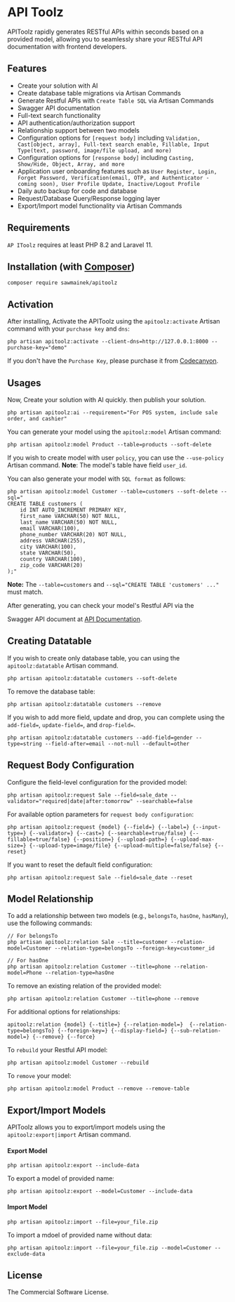 # API Toolz

APIToolz rapidly generates RESTful APIs within seconds based on a provided model, allowing you to seamlessly share your RESTful API documentation with frontend developers.

## Features

- Create your solution with AI
- Create database table migrations via Artisan Commands
- Generate Restful APIs with `Create Table SQL` via Artisan Commands
- Swagger API documentation
- Full-text search functionality
- API authentication/authorization support
- Relationship support between two models
- Configuration options for `[request body]` including `Validation, Cast[object, array], Full-text search enable, Fillable, Input Type(text, password, image/file upload, and more)`
- Configuration options for `[response body]` including `Casting, Show/Hide, Object, Array, and more`
- Application user onboarding features such as `User Register, Login, Forget Password, Verification(email, OTP, and Authenticator - coming soon), User Profile Update, Inactive/Logout Profile`
- Daily auto backup for code and database
- Request/Database Query/Response logging layer
- Export/Import model functionality via Artisan Commands

## Requirements

`AP IToolz` requires at least PHP 8.2 and Laravel 11.

## Installation (with [Composer](https://getcomposer.org))

```shell
composer require sawmainek/apitoolz
```

## Activation

After installing, Activate the APIToolz using the `apitoolz:activate` Artisan command with your `purchase key` and `dns`:

```shell
php artisan apitoolz:activate --client-dns=http://127.0.0.1:8000 --purchase-key="demo"
```

If you don't have the `Purchase Key`, please purchase it from [Codecanyon]().


## Usages

Now, Create your solution with AI quickly. then publish your solution.

```shell
php artisan apitoolz:ai --requirement="For POS system, include sale order, and cashier"
```

You can generate your model using the `apitoolz:model` Artisan command:

```shell
php artisan apitoolz:model Product --table=products --soft-delete
```

If you wish to create model with user `policy`, you can use the `--use-policy` Artisan command.
**Note**: The model's table have field `user_id`.

You can also generate your model with `SQL format` as follows:

```shell
php artisan apitoolz:model Customer --table=customers --soft-delete --sql="
CREATE TABLE customers (
    id INT AUTO_INCREMENT PRIMARY KEY,
    first_name VARCHAR(50) NOT NULL,
    last_name VARCHAR(50) NOT NULL,
    email VARCHAR(100),
    phone_number VARCHAR(20) NOT NULL,
    address VARCHAR(255),
    city VARCHAR(100),
    state VARCHAR(50),
    country VARCHAR(100),
    zip_code VARCHAR(20)
);"
```

**Note:** The `--table=customers` and `--sql="CREATE TABLE 'customers' ..."` must match.

After generating, you can check your model's Restful API via the

 Swagger API document at [API Documentation](http://127.0.0.1:8000/api/documentation).

## Creating Datatable

If you wish to create only database table, you can using the `apitoolz:datatable` Artisan command.

```shell
php artisan apitoolz:datatable customers --soft-delete
```

To remove the database table:

```shell
php artisan apitoolz:datatable customers --remove
```

If you wish to add more field, update and drop, you can complete using the `add-field=`, `update-field=`, and `drop-field=`.

```shell
php artisan apitoolz:datatable customers --add-field=gender --type=string --field-after=email --not-null --default=other
```

## Request Body Configuration

Configure the field-level configuration for the provided model:

```shell
php artisan apitoolz:request Sale --field=sale_date --validator="required|date|after:tomorrow" --searchable=false
```

For available option parameters for `request body configuration`:

```shell
php artisan apitoolz:request {model} {--field=} {--label=} {--input-type=} {--validator=} {--cast=} {--searchable=true/false} {--fillable=true/false} {--position=} {--upload-path=} {--upload-max-size=} {--upload-type=image/file} {--upload-multiple=false/false} {--reset}
```

If you want to reset the default field configuration:

```shell
php artisan apitoolz:request Sale --field=sale_date --reset
```

## Model Relationship

To add a relationship between two models (e.g., `belongsTo`, `hasOne`, `hasMany`), use the following commands:

```shell
// For belongsTo
php artisan apitoolz:relation Sale --title=customer --relation-model=Customer --relation-type=belongsTo --foreign-key=customer_id

// For hasOne
php artisan apitoolz:relation Customer --title=phone --relation-model=Phone --relation-type=hasOne
```

To remove an existing relation of the provided model:

```shell
php artisan apitoolz:relation Customer --title=phone --remove
```

For additional options for relationships:

```shell
apitoolz:relation {model} {--title=} {--relation-model=}  {--relation-type=belongsTo} {--foreign-key=} {--display-field=} {--sub-relation-model=} {--remove} {--force}
```

To `rebuild` your Restful API model:

```shell
php artisan apitoolz:model Customer --rebuild
```

To `remove` your model:

```shell
php artisan apitoolz:model Product --remove --remove-table
```

## Export/Import Models

APIToolz allows you to export/import models using the `apitoolz:export|import` Artisan command.

#### Export Model

```shell
php artisan apitoolz:export --include-data
```

To export a model of provided name:

```shell
php artisan apitoolz:export --model=Customer --include-data
```

#### Import Model

```shell
php artisan apitoolz:import --file=your_file.zip
```

To import a mdoel of provided name without data:

```shell
php artisan apitoolz:import --file=your_file.zip --model=Customer --exclude-data
```

## License

The Commercial Software License.
